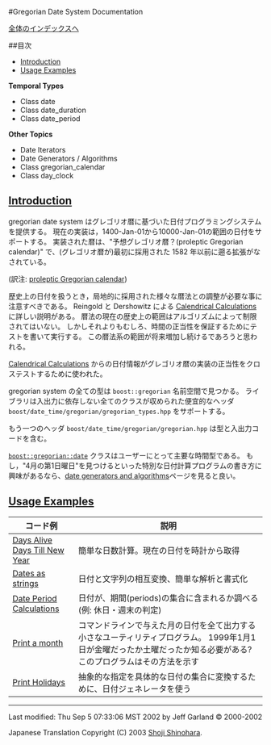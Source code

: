 #Gregorian Date System Documentation

[全体のインデックスへ](./index.md)


##目次

- [Introduction](#introduction)
- [Usage Examples](#usage-examples)

**Temporal Types**

- Class date
- Class date_duration
- Class date_period

**Other Topics**

- Date Iterators
- Date Generators / Algorithms
- Class gregorian_calendar
- Class day_clock


## <a name="introduction" href="introduction">Introduction</a>
gregorian date system はグレゴリオ暦に基づいた日付プログラミングシステムを提供する。 現在の実装は，1400-Jan-01から10000-Jan-01の範囲の日付をサポートする。 実装された暦は、"予想グレゴリオ暦？(proleptic Gregorian calendar)" で、(グレゴリオ暦が)最初に採用された 1582 年以前に遡る拡張がなされている。

(訳注: [proleptic Gregorian calendar](http://www.wikipedia.org/wiki/Proleptic_Gregorian_Calendar))

歴史上の日付を扱うとき，局地的に採用された様々な暦法との調整が必要な事に注意すべきである。 Reingold と Dershowitz による [Calendrical Calculations](http://emr.cs.iit.edu/home/reingold/calendar-book/second-edition/) に詳しい説明がある。 暦法の現在の歴史上の範囲はアルゴリズムによって制限されてはいない。 しかしそれよりもむしろ、時間の正当性を保証するためにテストを書いて実行する。 この暦法系の範囲が将来増加し続けるであろうと思われる。

[Calendrical Calculations](http://emr.cs.iit.edu/home/reingold/calendar-book/second-edition/) からの日付情報がグレゴリオ暦の実装の正当性をクロステストするために使われた。

gregorian system の全ての型は `boost::gregorian` 名前空間で見つかる。 ライブラリは入出力に依存しない全てのクラスが収められた便宜的なヘッダ `boost/date_time/gregorian/gregorian_types.hpp` をサポートする。

もう一つのヘッダ `boost/date_time/gregorian/gregorian.hpp` は型と入出力コードを含む。

[`boost::gregorian::date`](./class_date.md) クラスはユーザーにとって主要な時間型である。 もし，"4月の第1日曜日"を見つけるといった特別な日付計算プログラムの書き方に興味があるなら、[date generators and algorithms](./date_algorithms.md)ページを見ると良い。


## <a name="usage-examples" href="usage-examples">Usage Examples</a>

| コード例 | 説明 |
|----------|------|
| [Days Alive](./days_alive.cpp.md)<br/> [Days Till New Year](./days_till_new_year.cpp.md) | 簡単な日数計算。現在の日付を時計から取得 |
| [Dates as strings](./dates_as_strings.cpp.md) | 日付と文字列の相互変換、簡単な解析と書式化 |
| [Date Period Calculations](./period_calc.cpp.md) | 日付が、期間(periods)の集合に含まれるか調べる (例: 休日・週末の判定) |
| [Print a month](./print_month.cpp.md) | コマンドラインで与えた月の日付を全て出力する小さなユーティリティプログラム。 1999年1月1日が金曜だったか土曜だったか知る必要がある? このプログラムはその方法を示す |
| [Print Holidays](./print_holidays.cpp.md) | 抽象的な指定を具体的な日付の集合に変換するために、日付ジェネレータを使う |


***
Last modified: Thu Sep 5 07:33:06 MST 2002 by Jeff Garland © 2000-2002 

Japanese Translation Copyright (C) 2003 [Shoji Shinohara](sshino@cppll.jp).

